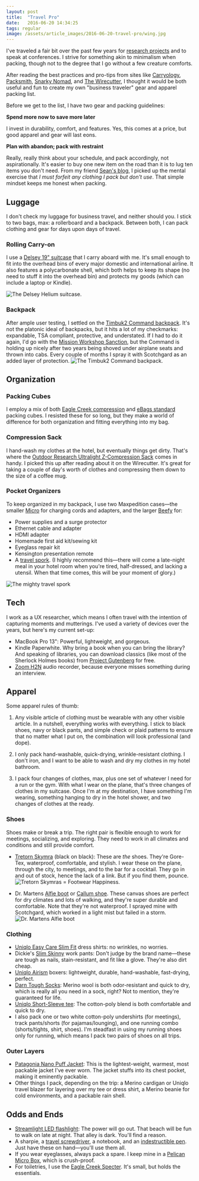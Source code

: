 ```yaml
---
layout: post
title:  "Travel Pro"
date:   2016-06-20 14:34:25
tags: regular
image: /assets/article_images/2016-06-20-travel-pro/wing.jpg
---
```

I've traveled a fair bit over the past few years for [research projects](http://mailchimp.com/2015/#miles-traveled-for-product-and-customer-research) and to speak at conferences. I strive for something akin to minimalism when packing, though not to the degree that I go without a few creature comforts.

After reading the best practices and pro-tips from sites like [Carryology](http://www.carryology.com/), [Packsmith](http://blog.tortugabackpacks.com/), [Snarky Nomad](http://snarkynomad.com/), and [The Wirecutter](http://thewirecutter.com/reviews/travel-guide/), I thought it would be both useful and fun to create my own "business traveler" gear and apparel packing list.

Before we get to the list, I have two gear and packing guidelines:

**Spend more now to save more later**

I invest in durability, comfort, and features. Yes, this comes at a price, but good apparel and gear will last eons.

**Plan with abandon; pack with restraint**

Really, really think about your schedule, and pack accordingly, not aspirationally. It's easier to buy one new item on the road than it is to lug ten items you don't need. From my friend [Sean's blog](http://blog.seanbonner.com/2013/01/08/baggage/), I picked up the mental exercise that _I must forfeit any clothing I pack but don't use_. That simple mindset keeps me honest when packing.

## Luggage
I don't check my luggage for business travel, and neither should you. I stick to two bags, max: a rollerboard and a backpack. Between both, I can pack clothing and gear for days upon days of travel.

### Rolling Carry-on
I use a [Delsey 19" suitcase](https://www.amazon.com/gp/product/B00PX0QJDY/ref=oh_aui_search_detailpage?ie=UTF8&psc=1) that I carry aboard with me. It's small enough to fit into the overhead bins of every major domestic and international airline. It also features a polycarbonate shell, which both helps to keep its shape (no need to stuff it into the overhead bin) and protects my goods (which can include a laptop or Kindle).

![The Delsey Helium suitcase.](/assets/article_images/2016-06-20-travel-pro/delsey.jpg "Delsey suitcase image")

### Backpack
After ample user testing, I settled on the [Timbuk2 Command backpack](http://www.timbuk2.com/command-tsa-friendly-laptop-backpack/392.html). It's not the platonic ideal of backpacks, but it hits a lot of my checkmarks: expandable, TSA compliant, protective, and understated. If I had to do it again, I'd go with the [Mission Workshop Sanction](http://missionworkshop.com/products/bags/backpacks/rucksack/sanction.php), but the Command is holding up nicely after two years being shoved under airplane seats and thrown into cabs. Every couple of months I spray it with Scotchgard as an added layer of protection.
![The Timbuk2 Command backpack.](/assets/article_images/2016-06-20-travel-pro/command.jpg "Timbuk2 backpack image")

## Organization

### Packing Cubes
I employ a mix of both [Eagle Creek compression](https://www.amazon.com/dp/B00BYFC4Z4/ref=twister_B00F9T852C?_encoding=UTF8&psc=1) and [eBags standard](http://www.ebags.com/product/ebags/packing-cubes-3pc-set/13032) packing cubes. I resisted these for so long, but they make a world of difference for both organization and fitting everything into my bag.

### Compression Sack
I hand-wash my clothes at the hotel, but eventually things get dirty. That's where the [Outdoor Research Ultralight Z-Compression Sack](https://www.amazon.com/Outdoor-Research-Ultralight-Z-Compression-8-Liter/dp/B00ATNI5X2?ie=UTF8&ascsubtag=WC82781&linkCode=xm2&tag=thewire06-20) comes in handy. I picked this up after reading about it on the Wirecutter. It's great for taking a couple of day's worth of clothes and compressing them down to the size of a coffee mug.

### Pocket Organizers
To keep organized in my backpack, I use two Maxpedition cases—the smaller [Micro](https://www.amazon.com/gp/product/B005CSYVSW/ref=oh_aui_search_detailpage?ie=UTF8&psc=1) for charging cords and adapters, and the larger [Beefy](https://www.amazon.com/gp/product/B00AQ6E5XQ/ref=oh_aui_search_detailpage?ie=UTF8&psc=1) for:

* Power supplies and a surge protector
* Ethernet cable and adapter
* HDMI adapter
* Homemade first aid kit/sewing kit
* Eyeglass repair kit
* Kensington presentation remote
* A [travel spork](https://www.amazon.com/MSR-6908-Spork-Red/dp/B00A9A2BJE/ref=pd_sim_sbs_468_4?ie=UTF8&dpID=31-6z52IqDL&dpSrc=sims&preST=_AC_UL480_SR468%2C480_&psc=1&refRID=SGEQK2DTF1YW7Y8MBKCM). (I highly recommend this—there will come a late-night meal in your hotel room when you're tired, half-dressed, and lacking a utensil. When that time comes, this will be your moment of glory.)

![The mighty travel spork](/assets/article_images/2016-06-20-travel-pro/spork.jpg "Spork image")


## Tech
I work as a UX researcher, which means I often travel with the intention of capturing moments and mutterings. I've used a variety of devices over the years, but here's my current set-up:

* MacBook Pro 13": Powerful, lightweight, and gorgeous.
* Kindle Paperwhite. Why bring a book when you can bring the library? And speaking of libraries, you can download classics (like most of the Sherlock Holmes books) from [Project Gutenberg](https://www.gutenberg.org/wiki/Free_Kindle_Books) for free.
* [Zoom H2N](https://www.amazon.com/Zoom-H2N-H2n-Handy-Recorder/dp/B005CQ2ZY6/ref=sr_1_1?s=sporting-goods&ie=UTF8&qid=1466560732&sr=8-1&keywords=zoom+h2n) audio recorder, because everyone misses something during an interview.

## Apparel
Some apparel rules of thumb:

1. Any visible article of clothing must be wearable with any other visible article. In a nutshell, everything works with everything. I stick to black shoes, navy or black pants, and simple check or plaid patterns to ensure that no matter what I put on, the combination will look professional (and dope).

2. I only pack hand-washable, quick-drying, wrinkle-resistant clothing. I don't iron, and I want to be able to wash and dry my clothes in my hotel bathroom.

3. I pack four changes of clothes, max, plus one set of whatever I need for a run or the gym. With what I wear on the plane, that's three changes of clothes in my suitcase. Once I'm at my destination, I have something I'm wearing, something hanging to dry in the hotel shower, and two changes of clothes at the ready.

### Shoes
Shoes make or break a trip. The right pair is flexible enough to work for meetings, socializing, and exploring. They need to work in all climates and conditions and still provide comfort.

* [Tretorn Skymra](http://static.beyondtherack.com/productimages/TRE47236013/large/TRE47236013_1.jpg) (black on black): These are _the_ shoes. They're Gore-Tex, waterproof, comfortable, and stylish. I wear these on the plane, through the city, to meetings, and to the bar for a cocktail. They go in and out of stock, hence the lack of a link. But if you find them, pounce.
![Tretorn Skymras = Footwear Happiness.](/assets/article_images/2016-06-20-travel-pro/tretorns.jpg "Tretorn shoes image")

* Dr. Martens [Alfie boot](https://www.amazon.com/gp/product/B005M8VR84/ref=oh_aui_search_detailpage?ie=UTF8&psc=1) or [Callum shoe](https://www.amazon.com/gp/product/B005UWI5U0/ref=oh_aui_search_detailpage?ie=UTF8&psc=1). These canvas shoes are perfect for dry climates and lots of walking, and they're super durable and comfortable. Note that they're not waterproof. I sprayed mine with Scotchgard, which worked in a light mist but failed in a storm.
![Dr. Martens Alfie boot](/assets/article_images/2016-06-20-travel-pro/alfie.jpg "Alfie boots image")


### Clothing
* [Uniqlo Easy Care Slim Fit](http://www.uniqlo.com/content/uniqlo/us/en/men/dress-shirts/easy-care-slim-fit-stretch.html) dress shirts: no wrinkles, no worries.
* Dickie's [Slim Skinny](https://www.amazon.com/gp/product/B00B6E4RVW/ref=oh_aui_search_detailpage?ie=UTF8&psc=1) work pants: Don't judge by the brand name—these are tough as nails, stain-resistant, and fit like a glove. They're also dirt cheap.
* [Uniqlo Airism](http://www.uniqlo.com/us/search.html?q=airism%20boxer) boxers: lightweight, durable, hand-washable, fast-drying, perfect.
* [Darn Tough Socks](https://darntough.com/): Merino wool is both odor-resistant and quick to dry, which is really all you need in a sock, right? Not to mention, they're guaranteed for life.
* [Uniqlo Short-Sleeve tee](http://www.uniqlo.com/us/product/men-packaged-dry-crew-neck-short-sleeve-t-shirt-138665.html#08-003): The cotton-poly blend is both comfortable and quick to dry.
* I also pack one or two white cotton-poly undershirts (for meetings), track pants/shorts (for pajamas/lounging), and one running combo (shorts/tights, shirt, shoes). I'm steadfast in using my running shoes only for running, which means I pack two pairs of shoes on all trips.

### Outer Layers
* [Patagonia Nano Puff Jacket](http://www.patagonia.com/us/product/mens-nano-puff-jacket?p=84211-1): This is the lightest-weight, warmest, most packable jacket I've ever worn. The jacket stuffs into its chest pocket, making it eminently packable.
* Other things I pack, depending on the trip: a Merino cardigan or Uniqlo travel blazer for layering over my tee or dress shirt, a Merino beanie for cold environments, and a packable rain shell.

## Odds and Ends
* [Streamlight LED flashlight](https://www.amazon.com/gp/product/B0015UC17E/ref=oh_aui_search_detailpage?ie=UTF8&psc=1): The power will go out. That beach will be fun to walk on late at night. That alley is dark. You'll find a reason.
* A sharpie, a [travel screwdriver](https://www.amazon.com/gp/product/B0014KMDZ0/ref=oh_aui_search_detailpage?ie=UTF8&psc=1), a notebook, and an [indestructible pen](https://www.amazon.com/gp/product/B003AACADM/ref=oh_aui_search_detailpage?ie=UTF8&psc=1). Just have these on hand—you'll use them all.
* If you wear eyeglasses, always pack a spare. I keep mine in a [Pelican Micro Box](https://www.amazon.com/gp/product/B001TOLRC6/ref=oh_aui_detailpage_o01_s01?ie=UTF8&psc=1), which is crush-proof.
* For toiletries, I use the [Eagle Creek Specter](http://shop.eaglecreek.com/packit-specter-quick-trip/d/1245_cl_1884). It's small, but holds the essentials.
